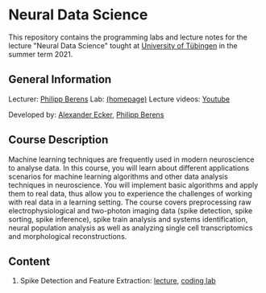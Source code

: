 # Neural Data Science 

This repository contains the programming labs and lecture notes for the lecture "Neural Data Science" tought at [University of Tübingen](www.uni-tuebingen.de) in the summer term 2021.

## General Information
Lecturer: [Philipp Berens](mailto:philipp.berens@uni-tuebingen.de) 
Lab: [(homepage)](www.berenslab.org)
Lecture videos: [Youtube](https://www.youtube.com/playlist?list=PL05umP7R6ij3SxudmSWFL_zGh0BMrRdrx)

Developed by: [Alexander Ecker](www.eckerlab.org), [Philipp Berens](mailto:philipp.berens@uni-tuebingen.de)

## Course Description

Machine learning techniques are frequently used in modern neuroscience to analyse data. In this course, you will learn about different applications scenarios for machine learning algorithms and other data analysis techniques in neuroscience. You will implement basic algorithms and apply them to real data, thus allow you to experience the challenges of working with real data in a learning setting. The course covers preprocessing raw electrophysiological and two-photon imaging data (spike detection, spike sorting, spike inference), spike train analysis and systems identification, neural population analysis as well as analyzing single cell transcriptomics and morphological reconstructions.

## Content
1. Spike Detection and Feature Extraction: [lecture](https://youtu.be/8xeC5CV4UB8), [coding lab]()
